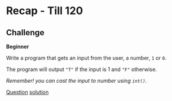 # Recap - Till 120

## Challenge

**Beginner**

Write a program that gets an input from the user, a number, `1` or `0`.

The program will output `"T"` if the input is 1 and `"F"` otherwise.

*Remember! you can cast the input to number using `int()`.*

[Question](q.py) [solution](solution.py)